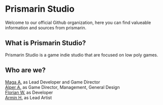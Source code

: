 # Prismarin Studio

Welcome to our official Github organization, here you can find valueable information and sources from prismarin.

## What is Prismarin Studio?

Prismarin Studio is a game indie studio that are focused on low poly games.

## Who are we?
[Maga A.](https://github.com/reapermaga) as Lead Developer and Game Director
<br />
[Alper A.](#) as Game Director, Management, General Design
<br />
[Florian W.](https://github.com/FlorianWip) as Developer
<br />
[Armin H.](https://github.com/FlorianWip) as Lead Artist

